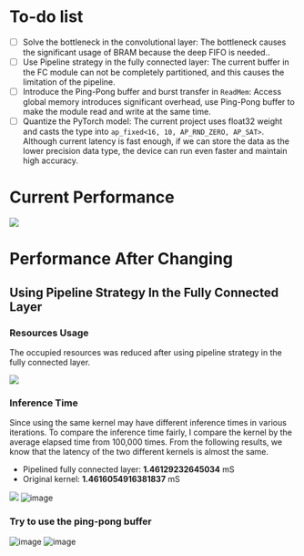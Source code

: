 # To-do list
- [ ] Solve the bottleneck in the convolutional layer: The bottleneck causes the significant usage of BRAM because the deep FIFO is needed..
- [ ] Use Pipeline strategy in the fully connected layer: The current buffer in the FC module can not be completely partitioned, and this causes the limitation of the pipeline.
- [ ] Introduce the Ping-Pong buffer and burst transfer in `ReadMem`: Access global memory introduces significant overhead, use Ping-Pong buffer to make the module read and write at the same time.
- [ ] Quantize the PyTorch model: The current project uses float32 weight and casts the type into `ap_fixed<16, 10, AP_RND_ZERO, AP_SAT>`. Although current latency is fast enough, if we can store the data as the lower precision data type, the device can run even faster and maintain high accuracy.

# Current Performance

![](https://i.imgur.com/jTsfJki.png)

# Performance After Changing

## Using Pipeline Strategy In the Fully Connected Layer

### Resources Usage

The occupied resources was reduced after using pipeline strategy in the fully connected layer.

![](https://i.imgur.com/uJ23UQL.png)

### Inference Time

Since using the same kernel may have different inference times in various iterations. To compare the inference time fairly, I compare the kernel by the average elapsed time from 100,000 times. From the following results, we know that the latency of the two different kernels is almost the same.
- Pipelined fully connected layer: **1.46129232645034** mS
- Original kernel: **1.4616054916381837** mS

![](https://i.imgur.com/JsCTlow.png)
![image](https://user-images.githubusercontent.com/55487740/154414382-7f7e0d9f-19a7-449e-8bdf-7a300a0418cc.png)

### Try to use the ping-pong buffer

![image](https://user-images.githubusercontent.com/55487740/154413855-f2063ee1-c1de-4fec-b8a2-7746fd7d75a2.png)
![image](https://user-images.githubusercontent.com/55487740/154414778-29fff486-72a3-408f-a0ea-ee25e9d18c13.png)
